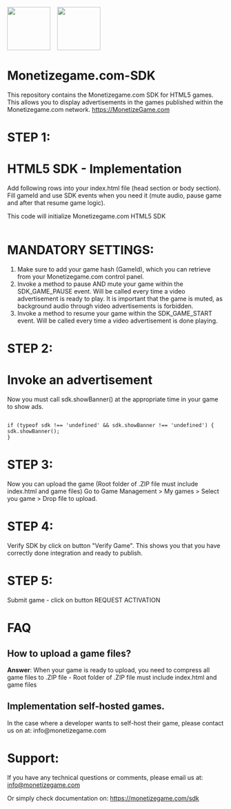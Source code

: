 <img src="https://avatars3.githubusercontent.com/u/51751524?s=400" width="100" alt="" data-canonical-src="https://avatars2.githubusercontent.com/u/48458546?s=460&v=4g">  &nbsp;&nbsp;
<img src="https://monetizegame.com/images/html5-logo.png" width="100" alt="" data-canonical-src="https://monetizegame.com/images/html5-logo.png">

# Monetizegame.com-SDK
This repository contains the Monetizegame.com SDK for HTML5 games. This allows you to display advertisements in the games published within the Monetizegame.com network. https://MonetizeGame.com


# STEP 1:
# HTML5 SDK - Implementation
<p>Add following rows into your index.html file (head section or body section). Fill gameId and use SDK events when you need it (mute audio, pause game and after that resume game logic).</p>
<p>This code will initialize Monetizegame.com HTML5 SDK</p>

<pre><code><script type = "text/javascript" >
   window.SDK_OPTIONS = {
      gameId: "your_game_id_here",
      onEvent: function (a) {
         switch (a.name) {
            case "SDK_GAME_PAUSE":
               // pause game logic / mute audio
               break;
            case "SDK_GAME_START":
               // advertisement done, resume game logic and unmute audio
               break;
            case "SDK_READY":
               // when sdk is ready
               break;
            case "SDK_ERROR":
               // when sdk get error
               break;
         }
      }
   };
(function (a, b, c) {
   var d = a.getElementsByTagName(b)[0];
   a.getElementById(c) || (a = a.createElement(b), a.id = c, a.src = "https://api.monetizegame.com/sdk.js", d.parentNode.insertBefore(a, d))
})(document, "script", "monetizegame-sdk"); 
</script></code></pre>

# MANDATORY SETTINGS:
1. Make sure to add your game hash (GameId), which you can retrieve from your Monetizegame.com control panel.
2. Invoke a method to pause AND mute your game within the SDK_GAME_PAUSE event. Will be called every time a video advertisement is ready to play. It is important that the game is muted, as background audio through video advertisements is forbidden.
3. Invoke a method to resume your game within the SDK_GAME_START event. Will be called every time a video advertisement is done playing.

# STEP 2:
# Invoke an advertisement
Now you must call sdk.showBanner() at the appropriate time in your game to show ads.

<pre><code>
if (typeof sdk !== 'undefined' && sdk.showBanner !== 'undefined') {
sdk.showBanner();
}
</code></pre>

# STEP 3:
Now you can upload the game (Root folder of .ZIP file must include index.html and game files)
Go to Game Management > My games > Select you game > Drop file to upload.

# STEP 4:
Verify SDK by click on button "Verify Game". This shows you that you have correctly done integration and ready to publish.

# STEP 5:
Submit game - click on button REQUEST ACTIVATION

# FAQ
<h2>How to upload a game files?</h2>
<p><b>Answer</b>: When your game is ready to upload, you need to compress all game files to .ZIP file - Root folder of .ZIP file must include index.html and game files</p>
<h2><b>Implementation self-hosted games.</b></h2>
<p>In the case where a developer wants to self-host their game, please contact us on at: info@monetizegame.com</p>

# Support:
If you have any technical questions or comments, please email us at:
info@monetizegame.com

Or simply check documentation on:
https://monetizegame.com/sdk
